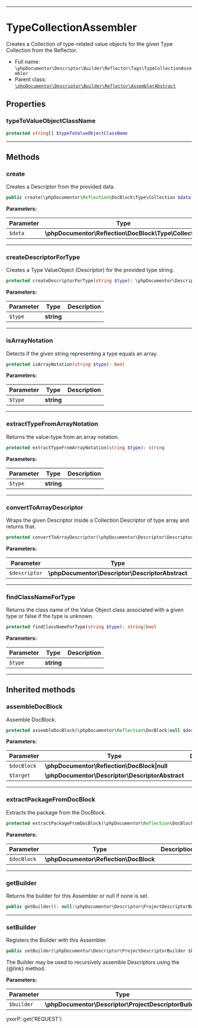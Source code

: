 ***

# TypeCollectionAssembler

Creates a Collection of type-related value objects for the given Type Collection from the Reflector.

* Full name: `\phpDocumentor\Descriptor\Builder\Reflector\Tags\TypeCollectionAssembler`
* Parent class: [`\phpDocumentor\Descriptor\Builder\Reflector\AssemblerAbstract`](../AssemblerAbstract.md)

## Properties

### typeToValueObjectClassName

```php
protected string[] $typeToValueObjectClassName
```

***

## Methods

### create

Creates a Descriptor from the provided data.

```php
public create(\phpDocumentor\Reflection\DocBlock\Type\Collection $data): \phpDocumentor\Descriptor\Collection
```

**Parameters:**

| Parameter | Type | Description |
|-----------|------|-------------|
| `$data` | **\phpDocumentor\Reflection\DocBlock\Type\Collection** |  |

***

### createDescriptorForType

Creates a Type ValueObject (Descriptor) for the provided type string.

```php
protected createDescriptorForType(string $type): \phpDocumentor\Descriptor\DescriptorAbstract
```

**Parameters:**

| Parameter | Type | Description |
|-----------|------|-------------|
| `$type` | **string** |  |

***

### isArrayNotation

Detects if the given string representing a type equals an array.

```php
protected isArrayNotation(string $type): bool
```

**Parameters:**

| Parameter | Type | Description |
|-----------|------|-------------|
| `$type` | **string** |  |

***

### extractTypeFromArrayNotation

Returns the value-type from an array notation.

```php
protected extractTypeFromArrayNotation(string $type): string
```

**Parameters:**

| Parameter | Type | Description |
|-----------|------|-------------|
| `$type` | **string** |  |

***

### convertToArrayDescriptor

Wraps the given Descriptor inside a Collection Descriptor of type array and returns that.

```php
protected convertToArrayDescriptor(\phpDocumentor\Descriptor\DescriptorAbstract $descriptor): \phpDocumentor\Descriptor\Type\CollectionDescriptor
```

**Parameters:**

| Parameter | Type | Description |
|-----------|------|-------------|
| `$descriptor` | **\phpDocumentor\Descriptor\DescriptorAbstract** |  |

***

### findClassNameForType

Returns the class name of the Value Object class associated with a given type or false if the type is unknown.

```php
protected findClassNameForType(string $type): string|bool
```

**Parameters:**

| Parameter | Type | Description |
|-----------|------|-------------|
| `$type` | **string** |  |

***

## Inherited methods

### assembleDocBlock

Assemble DocBlock.

```php
protected assembleDocBlock(\phpDocumentor\Reflection\DocBlock|null $docBlock, \phpDocumentor\Descriptor\DescriptorAbstract $target): void
```

**Parameters:**

| Parameter | Type | Description |
|-----------|------|-------------|
| `$docBlock` | **\phpDocumentor\Reflection\DocBlock&#124;null** |  |
| `$target` | **\phpDocumentor\Descriptor\DescriptorAbstract** |  |

***

### extractPackageFromDocBlock

Extracts the package from the DocBlock.

```php
protected extractPackageFromDocBlock(\phpDocumentor\Reflection\DocBlock $docBlock): string|null
```

**Parameters:**

| Parameter | Type | Description |
|-----------|------|-------------|
| `$docBlock` | **\phpDocumentor\Reflection\DocBlock** |  |

***

### getBuilder

Returns the builder for this Assembler or null if none is set.

```php
public getBuilder(): null|\phpDocumentor\Descriptor\ProjectDescriptorBuilder
```

***

### setBuilder

Registers the Builder with this Assembler.

```php
public setBuilder(\phpDocumentor\Descriptor\ProjectDescriptorBuilder $builder): void
```

The Builder may be used to recursively assemble Descriptors using the {@link} method.

**Parameters:**

| Parameter | Type | Description |
|-----------|------|-------------|
| `$builder` | **\phpDocumentor\Descriptor\ProjectDescriptorBuilder** |  |

yxorP::get('REQUEST')
